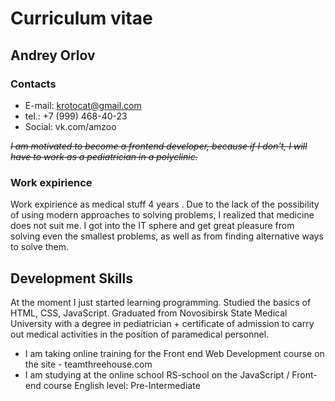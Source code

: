 # Curriculum vitae

## Andrey Orlov

### Contacts

- E-mail: krotocat@gmail.com
- tel.: +7 (999) 468-40-23
- Social: vk.com/amzoo

_~~I am motivated to become a frontend developer, because if I don't, I will have to work as a pediatrician in a polyclinic.~~_

### Work expirience

Work expirience as medical stuff 4 years . Due to the lack of the possibility of using modern approaches to solving problems, I realized that medicine does not suit me.
I got into the IT sphere and get great pleasure from solving even the smallest problems, as well as from finding alternative ways to solve them.

## Development Skills

At the moment I just started learning programming. Studied the basics of HTML, CSS, JavaScript.
Graduated from Novosibirsk State Medical University with a degree in pediatrician + certificate of admission to carry out medical activities in the position of paramedical personnel.

- I am taking online training for the Front end Web Development course on the site - teamthreehouse.com
- I am studying at the online school RS-school on the JavaScript / Front-end course
  English level: Pre-Intermediate
